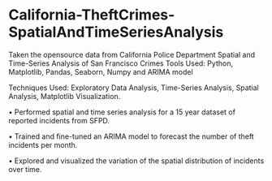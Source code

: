 # California-TheftCrimes-SpatialAndTimeSeriesAnalysis

Taken the opensource data from California Police Department 
Spatial and Time-Series Analysis of San Francisco Crimes
Tools Used: Python, Matplotlib, Pandas, Seaborn, Numpy and ARIMA model

Techniques Used: Exploratory Data Analysis, Time-Series Analysis, Spatial Analysis, Matplotlib Visualization.

•	Performed spatial and time series analysis for a 15 year dataset of reported incidents from SFPD.

•	Trained and fine-tuned an ARIMA model to forecast the number of theft incidents per month.

•	Explored and visualized the variation of the spatial distribution of incidents over time.
